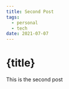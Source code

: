```yaml
---
title: Second Post
tags:
  - personal
  - tech
date: 2021-07-07
---
```


# {title}

This is the second post